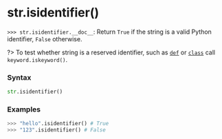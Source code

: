 # str.isidentifier()

`>>> str.isidentifier.__doc__`: Return `True` if the string is a valid Python identifier, `False` otherwise.

?> To test whether string is a reserved identifier, such as [`def`](/statements/def.md) or [`class`](/statements/class.md) call `keyword.iskeyword()`.

### Syntax

```python
str.isidentifier()
```

### Examples

```python
>>> "hello".isidentifier() # True
>>> "123".isidentifier() # False
```